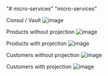 "# micro-services" 
"micro-services" 

Consul / Vault
![image](https://github.com/nawfalel1/micro-services/assets/106021874/311fa035-54ae-4e46-b14b-3448b5c3ad14)

Products without projection
![image](https://github.com/nawfalel1/micro-services/assets/106021874/1c22dd4a-2207-4c8b-b938-82e9d7f1e574)

Products with projection
![image](https://github.com/nawfalel1/micro-services/assets/106021874/d60f1d6f-1759-4c84-b59e-b25ac356ebba)

Customers without projection
![image](https://github.com/nawfalel1/micro-services/assets/106021874/843d5c81-c958-420c-ad1a-4f4d9192fe84)

Customers with projection
![image](https://github.com/nawfalel1/micro-services/assets/106021874/aed7b6eb-30a1-424a-b2d4-3d461ee398c9)

